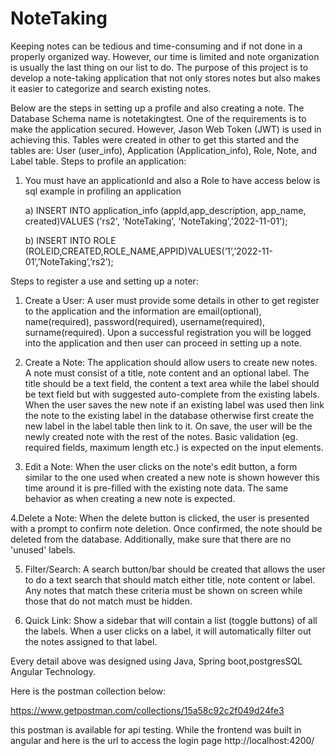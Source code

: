 # NoteTaking

Keeping notes can be tedious and time-consuming and if not done in a properly organized way. However, our time is limited and note organization is usually the last thing on our list to do. The purpose of this project is to develop a note-taking application that not only stores notes but also makes it easier to categorize and search existing notes. 

Below are the steps in setting up a profile and also creating a note.
The Database Schema name is notetakingtest.
One of the requirements is to make the application secured. However, Jason Web Token (JWT) is used in achieving this.
Tables were created in other to get this started and the tables are: User (user_info), Application (Application_info), Role, Note, and Label table.
Steps to profile an application:
1.	You must have an applicationId and also a Role to have access below is sql example in profiling an application
  
      a)	INSERT INTO application_info (appId,app_description, app_name, created)VALUES ('rs2', 'NoteTaking', 'NoteTaking','2022-11-01');
  
  
      b)	INSERT INTO ROLE (ROLEID,CREATED,ROLE_NAME,APPID)VALUES(‘1’,’2022-11-01’,’NoteTaking’,’rs2’);
  
  
Steps to register a use and setting up a noter:

1.	Create a User: A user must provide some details in other to get register to the application and the information are email(optional), name(required), password(required), username(required), surname(required).
Upon a successful registration you will be logged into the application and then user can proceed in setting up a note.

2. Create a Note: The application should allow users to create new notes. A note must consist of a title, note content and an optional label. 
The title should be a text field, the content a text area while the label should be text field but with suggested auto-complete from the existing labels. When the user saves the new note if an existing label was used then link the note to the existing label in the database otherwise first create the new label in the label table then link to it. On save, the user will be the newly created note with the rest of the notes. Basic validation (eg. required fields, maximum length etc.) is expected on the input elements. 

3. Edit a Note: When the user clicks on the note's edit button, a form similar to the one used when created a new note is shown however this time around it is pre-filled with the existing note data. The same behavior as when creating a new note is expected.

4.Delete a Note: When the delete button is clicked, the user is presented with a prompt to confirm note deletion. Once confirmed, the note should be deleted from the database. Additionally, make sure that there are no 'unused' labels. 

5. Filter/Search: A search button/bar should be created that allows the user to do a text search that should match either title, note content or label. Any notes that match these criteria must be shown on screen while those that do not match must be hidden. 

6. Quick Link: Show a sidebar that will contain a list (toggle buttons) of all the labels. When a user clicks on a label, it will automatically filter out the notes assigned to that label. 

Every detail above was designed using Java, Spring boot,postgresSQL Angular Technology.

Here is the postman collection below:

https://www.getpostman.com/collections/15a58c92c2f049d24fe3

this postman is available for api testing. While the frontend was built in angular and here is the url to access the login page       http://localhost:4200/

